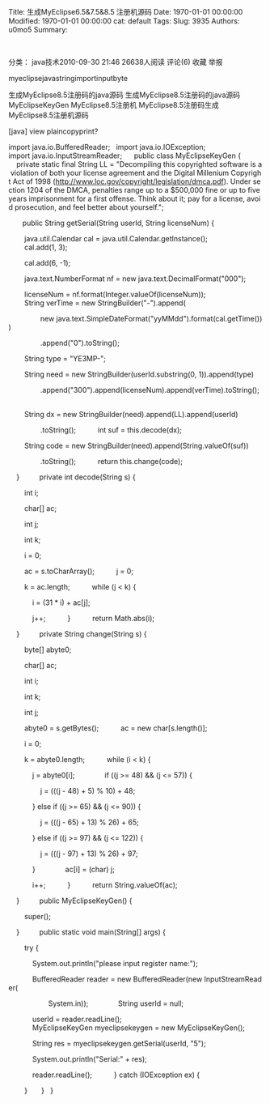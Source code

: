 Title: 生成MyEclipse6.5&amp;7.5&amp;8.5 注册机源码
Date: 1970-01-01 00:00:00
Modified: 1970-01-01 00:00:00
cat: default
Tags: 
Slug: 3935
Authors: u0mo5 
Summary: 

 
 

分类： java技术2010-09-30 21:46 26638人阅读 评论(6) 收藏 举报

myeclipsejavastringimportinputbyte


生成MyEclipse8.5注册码的java源码 生成MyEclipse8.5注册码的java源码 MyEclipseKeyGen MyEclipse8.5注册机 MyEclipse8.5注册码生成 MyEclipse8.5注册机源码



[java] view plaincopyprint?
 



import java.io.BufferedReader;  
import java.io.IOException;  
import java.io.InputStreamReader;  
  
public class MyEclipseKeyGen {  
    private static final String LL = "Decompiling this copyrighted software is a violation of both your license agreement and the Digital Millenium Copyright Act of 1998 (http://www.loc.gov/copyright/legislation/dmca.pdf). Under section 1204 of the DMCA, penalties range up to a $500,000 fine or up to five years imprisonment for a first offense. Think about it; pay for a license, avoid prosecution, and feel better about yourself.";  

  
    public String getSerial(String userId, String licenseNum) {  

        java.util.Calendar cal = java.util.Calendar.getInstance();  
        cal.add(1, 3);  

        cal.add(6, -1);  

        java.text.NumberFormat nf = new java.text.DecimalFormat("000");  

        licenseNum = nf.format(Integer.valueOf(licenseNum));  
        String verTime = new StringBuilder("-").append(  

                new java.text.SimpleDateFormat("yyMMdd").format(cal.getTime()))  

                .append("0").toString();  

        String type = "YE3MP-";  

        String need = new StringBuilder(userId.substring(0, 1)).append(type)  

                .append("300").append(licenseNum).append(verTime).toString();  

        String dx = new StringBuilder(need).append(LL).append(userId)  

                .toString();  
        int suf = this.decode(dx);  

        String code = new StringBuilder(need).append(String.valueOf(suf))  

                .toString();  
        return this.change(code);  

    }  
  
    private int decode(String s) {  

        int i;  

        char[] ac;  

        int j;  

        int k;  

        i = 0;  

        ac = s.toCharArray();  
        j = 0;  

        k = ac.length;  
        while (j &lt; k) {  

            i = (31 * i) + ac[j];  

            j++;  
        }  
        return Math.abs(i);  

    }  
  
    private String change(String s) {  

        byte[] abyte0;  

        char[] ac;  

        int i;  

        int k;  

        int j;  

        abyte0 = s.getBytes();  
        ac = new char[s.length()];  

        i = 0;  

        k = abyte0.length;  
        while (i &lt; k) {  

            j = abyte0[i];  
            if ((j &gt;= 48) &amp;&amp; (j &lt;= 57)) {  

                j = (((j - 48) + 5) % 10) + 48;  

            } else if ((j &gt;= 65) &amp;&amp; (j &lt;= 90)) {  

                j = (((j - 65) + 13) % 26) + 65;  

            } else if ((j &gt;= 97) &amp;&amp; (j &lt;= 122)) {  

                j = (((j - 97) + 13) % 26) + 97;  

            }  
            ac[i] = (char) j;  

            i++;  
        }  
        return String.valueOf(ac);  

    }  
  
    public MyEclipseKeyGen() {  

        super();  

    }  
  
    public static void main(String[] args) {  

        try {  

            System.out.println("please input register name:");  

            BufferedReader reader = new BufferedReader(new InputStreamReader(  

                    System.in));  
            String userId = null;  

            userId = reader.readLine();  
            MyEclipseKeyGen myeclipsekeygen = new MyEclipseKeyGen();  

            String res = myeclipsekeygen.getSerial(userId, "5");  

            System.out.println("Serial:" + res);  

            reader.readLine();  
        } catch (IOException ex) {  

        }  
    }  
}  


 
 


